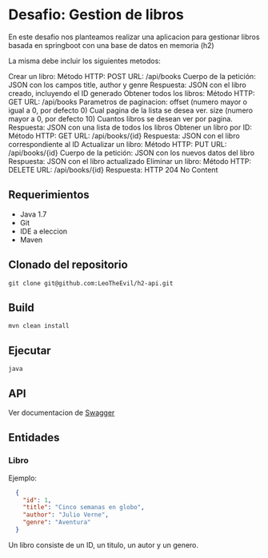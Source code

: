 # Desafio: Gestion de libros

En este desafio nos planteamos realizar una aplicacion para gestionar libros basada en springboot con una base de datos
en memoria (h2)

La misma debe incluir los siguientes metodos:

Crear un libro:
    Método HTTP: POST
    URL: /api/books
    Cuerpo de la petición: JSON con los campos title, author y genre
    Respuesta: JSON con el libro creado, incluyendo el ID generado
Obtener todos los libros:
    Método HTTP: GET
    URL: /api/books
    Parametros de paginacion:
        offset (numero mayor o igual a 0, por defecto 0)
            Cual pagina de la lista se desea ver.
        size (numero mayor a 0, por defecto 10)
            Cuantos libros se desean ver por pagina.
    Respuesta: JSON con una lista de todos los libros
Obtener un libro por ID:
    Método HTTP: GET
    URL: /api/books/{id}
    Respuesta: JSON con el libro correspondiente al ID
Actualizar un libro:
    Método HTTP: PUT
    URL: /api/books/{id}
    Cuerpo de la petición: JSON con los nuevos datos del libro
    Respuesta: JSON con el libro actualizado
Eliminar un libro:
    Método HTTP: DELETE
    URL: /api/books/{id}
    Respuesta: HTTP 204 No Content

## Requerimientos

* Java 1.7
* Git
* IDE a eleccion
* Maven

## Clonado del repositorio

```shell script
git clone git@github.com:LeoTheEvil/h2-api.git
```

## Build

```shell script
mvn clean install
```

## Ejecutar

```shell script
java 
```

## API

Ver documentacion de [Swagger](http://localhost:8081/swagger-ui/index.html#/)

## Entidades

### Libro

Ejemplo:
```json
  {
    "id": 1,
    "title": "Cinco semanas en globo",
    "author": "Julio Verne",
    "genre": "Aventura"
  }
```

Un libro consiste de un ID, un titulo, un autor y un genero.